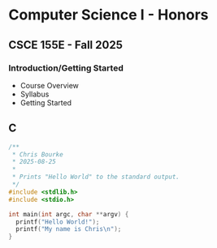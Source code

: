 # Computer Science I - Honors
## CSCE 155E - Fall 2025
### Introduction/Getting Started

- Course Overview
- Syllabus
- Getting Started

## C

```c
/**
 * Chris Bourke
 * 2025-08-25
 *
 * Prints "Hello World" to the standard output.
 */
#include <stdlib.h>
#include <stdio.h>

int main(int argc, char **argv) {
  printf("Hello World!");
  printf("My name is Chris\n");
}

```
